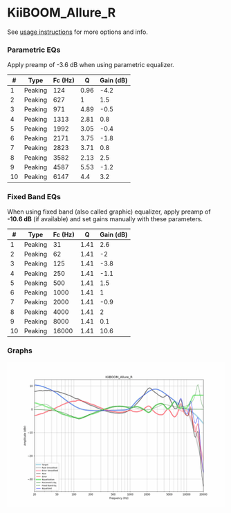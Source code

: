 # KiiBOOM_Allure_R
See [usage instructions](https://github.com/jaakkopasanen/AutoEq#usage) for more options and info.

### Parametric EQs
Apply preamp of -3.6 dB when using parametric equalizer.

|   # | Type    |   Fc (Hz) |    Q |   Gain (dB) |
|-----|---------|-----------|------|-------------|
|   1 | Peaking |       124 | 0.96 |        -4.2 |
|   2 | Peaking |       627 | 1    |         1.5 |
|   3 | Peaking |       971 | 4.89 |        -0.5 |
|   4 | Peaking |      1313 | 2.81 |         0.8 |
|   5 | Peaking |      1992 | 3.05 |        -0.4 |
|   6 | Peaking |      2171 | 3.75 |        -1.8 |
|   7 | Peaking |      2823 | 3.71 |         0.8 |
|   8 | Peaking |      3582 | 2.13 |         2.5 |
|   9 | Peaking |      4587 | 5.53 |        -1.2 |
|  10 | Peaking |      6147 | 4.4  |         3.2 |

### Fixed Band EQs
When using fixed band (also called graphic) equalizer, apply preamp of **-10.6 dB** (if available) and set gains manually with these parameters.

|   # | Type    |   Fc (Hz) |    Q |   Gain (dB) |
|-----|---------|-----------|------|-------------|
|   1 | Peaking |        31 | 1.41 |         2.6 |
|   2 | Peaking |        62 | 1.41 |        -2   |
|   3 | Peaking |       125 | 1.41 |        -3.8 |
|   4 | Peaking |       250 | 1.41 |        -1.1 |
|   5 | Peaking |       500 | 1.41 |         1.5 |
|   6 | Peaking |      1000 | 1.41 |         1   |
|   7 | Peaking |      2000 | 1.41 |        -0.9 |
|   8 | Peaking |      4000 | 1.41 |         2   |
|   9 | Peaking |      8000 | 1.41 |         0.1 |
|  10 | Peaking |     16000 | 1.41 |        10.6 |

### Graphs
![](./KiiBOOM_Allure_R.png)
